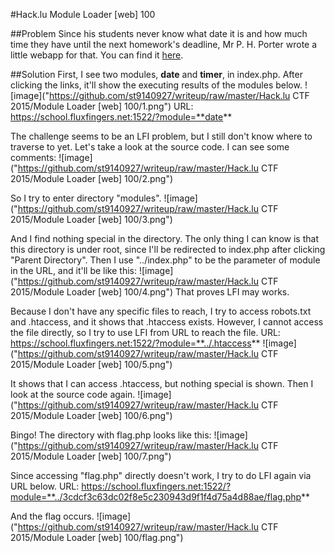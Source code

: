 #Hack.lu Module Loader [web] 100

##Problem
Since his students never know what date it is and how much time they have until the next homework's deadline, Mr P. H. Porter wrote a little webapp for that.
You can find it [here](https://school.fluxfingers.net:1522).

##Solution
First, I see two modules, **date** and **timer**, in index.php. After clicking the links, it'll show the executing results of the modules below.
![image]("https://github.com/st9140927/writeup/raw/master/Hack.lu CTF 2015/Module Loader [web] 100/1.png")
URL: https://school.fluxfingers.net:1522/?module=**date**

The challenge seems to be an LFI problem, but I still don't know where to traverse to yet.
Let's take a look at the source code. I can see some comments:
![image]("https://github.com/st9140927/writeup/raw/master/Hack.lu CTF 2015/Module Loader [web] 100/2.png")

So I try to enter directory "modules".
![image]("https://github.com/st9140927/writeup/raw/master/Hack.lu CTF 2015/Module Loader [web] 100/3.png")

And I find nothing special in the directory. The only thing I can know is that this directory is under root, since I'll be redirected to index.php after clicking "Parent Directory".
Then I use "../index.php" to be the parameter of module in the URL, and it'll be like this:
![image]("https://github.com/st9140927/writeup/raw/master/Hack.lu CTF 2015/Module Loader [web] 100/4.png")
That proves LFI may works.

Because I don't have any specific files to reach, I try to access robots.txt and .htaccess, and it shows that .htaccess exists. However, I cannot access the file directly, so I try to use LFI from URL to reach the file.
URL: https://school.fluxfingers.net:1522/?module=**../.htaccess**
![image]("https://github.com/st9140927/writeup/raw/master/Hack.lu CTF 2015/Module Loader [web] 100/5.png")

It shows that I can access .htaccess, but nothing special is shown. Then I look at the source code again.
![image]("https://github.com/st9140927/writeup/raw/master/Hack.lu CTF 2015/Module Loader [web] 100/6.png")

Bingo!
The directory with flag.php looks like this:
![image]("https://github.com/st9140927/writeup/raw/master/Hack.lu CTF 2015/Module Loader [web] 100/7.png")

Since accessing "flag.php" directly doesn't work, I try to do LFI again via URL below.
URL: https://school.fluxfingers.net:1522/?module=**../3cdcf3c63dc02f8e5c230943d9f1f4d75a4d88ae/flag.php**

And the flag occurs.
![image]("https://github.com/st9140927/writeup/raw/master/Hack.lu CTF 2015/Module Loader [web] 100/flag.png")

